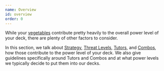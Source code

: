```yaml
---
name: Overview
id: overview
order: 0
---
```


While your [vegetables](/assumptions#vegetables) contribute pretty heavily to the overall power level of your deck, there are plenty of other factors to consider.

In this section, we talk about [Strategy](/influences/strategies), [Threat Levels](/influences/threat-levels), [Tutors](/influences/tutors), and [Combos](/influences/combos), how those contribute to the power level of your deck. We also give guidelines specifically around Tutors and Combos and at what power levels we typically decide to put them into our decks.
